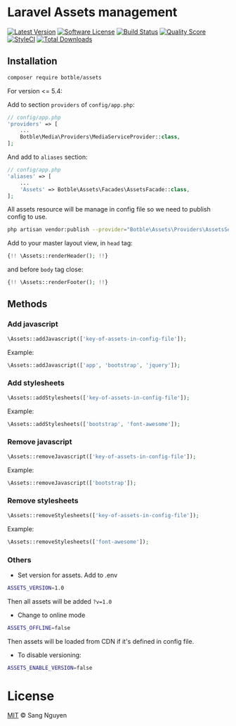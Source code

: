 # Laravel Assets management

[![Latest Version](https://img.shields.io/github/release/botble/laravel-assets.svg?style=flat-square)](https://github.com/botble/laravel-assets/releases)
[![Software License](https://img.shields.io/badge/license-MIT-brightgreen.svg?style=flat-square)](LICENSE.md)
[![Build Status](https://img.shields.io/travis/botble/laravel-assets/master.svg?style=flat-square)](https://travis-ci.org/botble/laravel-assets)
[![Quality Score](https://img.shields.io/scrutinizer/g/botble/laravel-assets.svg?style=flat-square)](https://scrutinizer-ci.com/g/botble/laravel-assets)
[![StyleCI](https://styleci.io/repos/32067087/shield)](https://styleci.io/repos/32067087)
[![Total Downloads](https://img.shields.io/packagist/dt/botble/assets.svg?style=flat-square)](https://packagist.org/packages/botble/assets)

## Installation

```bash
composer require botble/assets
```

For version <= 5.4:

Add to section `providers` of `config/app.php`:

```php
// config/app.php
'providers' => [
    ...
    Botble\Media\Providers\MediaServiceProvider::class,
];
```

And add to `aliases` section:

```php
// config/app.php
'aliases' => [
    ...
    'Assets' => Botble\Assets\Facades\AssetsFacade::class,
];
```

All assets resource will be manage in config file so we need to publish config to use.

```bash
php artisan vendor:publish --provider="Botble\Assets\Providers\AssetsServiceProvider" --tag=config
```

Add to your master layout view, in `head` tag:

```php
{!! \Assets::renderHeader(); !!}
```

and before `body` tag close:

```php
{!! \Assets::renderFooter(); !!}
```

## Methods

### Add javascript

```php
\Assets::addJavascript(['key-of-assets-in-config-file']);
```

Example:

```php
\Assets::addJavascript(['app', 'bootstrap', 'jquery']);
```

### Add stylesheets

```php
\Assets::addStylesheets(['key-of-assets-in-config-file']);
```

Example:

```php
\Assets::addStylesheets(['bootstrap', 'font-awesome']);
```

### Remove javascript

```php
\Assets::removeJavascript(['key-of-assets-in-config-file']);
```

Example:

```php
\Assets::removeJavascript(['bootstrap']);
```

### Remove stylesheets

```php
\Assets::removeStylesheets(['key-of-assets-in-config-file']);
```

Example:

```php
\Assets::removeStylesheets(['font-awesome']);
```

### Others

- Set version for assets. Add to .env

```bash
ASSETS_VERSION=1.0
```

Then all assets will be added `?v=1.0`

- Change to online mode

```bash
ASSETS_OFFLINE=false
```

Then assets will be loaded from CDN if it's defined in config file.

- To disable versioning:

```bash
ASSETS_ENABLE_VERSION=false
```

# License
[MIT](LICENSE) © Sang Nguyen
